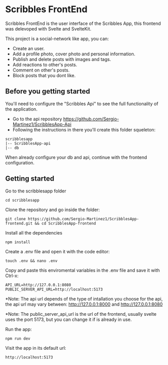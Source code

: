 # Scribbles FrontEnd
Scribbles FrontEnd is the user interface of the Scribbles App, this frontend was delevoped with Svelte and SvelteKit.

This project is a social-network like app, you can:
- Create an user.
- Add a profile photo, cover photo and personal information.
- Publish and delete posts with images and tags.
- Add reactions to other's posts.
- Comment on other's posts.
- Block posts that you dont like. 

## Before you getting started
You'll need to configure the "Scribbles Api" to see the full functionality of the application.
- Go to the api repository https://github.com/Sergio-Martinez1/ScribblesApp-Api
- Following the instructions in there you'll create this folder squeleton:
```
scribblesapp
|-- ScribblesApp-api
|-- db
```
When already configure your db and api, continue with the frontend configuration.
## Getting started
Go to the scribblesapp folder
```
cd scribblesapp
```
Clone the repository and go inside the folder:
```
git clone https://github.com/Sergio-Martinez1/ScribblesApp-frontend.git && cd ScribblesApp-frontend
```
Install all the dependencies
```
npm install
```
Create a .env file and open it with the code editor:
```
touch .env && nano .env
```
Copy and paste this enviromental variables in the .env file and save it with Ctrl-x:
```
API_URL=http://127.0.0.1:8080
PUBLIC_SERVER_API_URL=http://localhost:5173
```
*Note: The api url depends of the type of intallation you choose for the api, the api url may vary between: http://127.0.0.1:8000 and http://127.0.0.1:8080

*Note: The public_server_api_url is the url of the frontend, usually svelte uses the port 5173, but you can change it if is already in use.

Run the app:
```
npm run dev
```
Visit the app in its default url:
```
http://localhost:5173
```